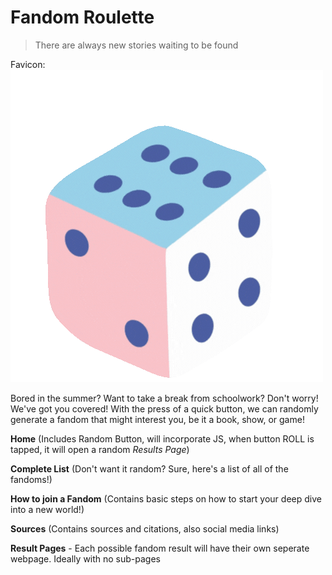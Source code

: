 # Fandom Roulette
> There are always new stories waiting to be found

Favicon: ![](images/favicon.gif)

Bored in the summer? Want to take a break from schoolwork? Don't worry! We've got you covered! With the press of a quick button, we can randomly generate a fandom that might interest you, be it a book, show, or game!

__Home__ (Includes Random Button, will incorporate JS, when button ROLL is tapped, it will open a random _Results Page_)

__Complete List__ (Don't want it random? Sure, here's a list of all of the fandoms!)

__How to join a Fandom__ (Contains basic steps on how to start your deep dive into a new world!)

__Sources__ (Contains sources and citations, also social media links)

__Result Pages__ - Each possible fandom result will have their own seperate webpage. Ideally with no sub-pages

